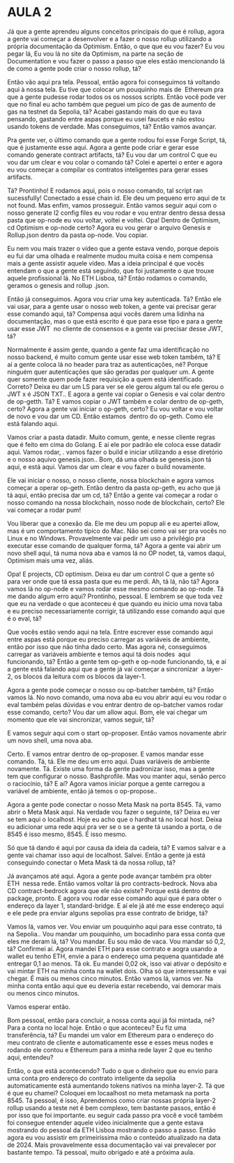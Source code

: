 # AULA 2

Já que a gente aprendeu alguns conceitos principais do que é rollup, agora a gente vai começar a desenvolver e a fazer o nosso rollup utilizando a própria documentação da Optimism. Então, o que que eu vou fazer? Eu vou pegar lá, Eu vou lá no site da Optimism, na parte na seção de Documentation e vou fazer o passo a passo que eles estão mencionando lá de como a gente pode criar o nosso rollup, tá?

Então vão aqui pra tela. Pessoal, então agora foi conseguimos tá voltando aqui à nossa tela. Eu tive que colocar um pouquinho mais de  Ethereum pra que a gente pudesse rodar todos os os nossos scripts. Então você pode ver que no final eu acho também que peguei um pico de gas de aumento de gas na testnet da Sepolia, tá? Acabei gastando mais do que eu tava pensando, gastando entre aspas porque eu usei faucets e não estou usando tokens de verdade. Mas conseguimos, tá? Então vamos avançar.

Pra gente ver, o último comando que a gente rodou foi esse Forge Script, tá, que é justamente esse aqui. Agora a gente pode criar e gerar esse comando generate contract artifacts, tá? Eu vou dar um control C que eu vou dar um clear e vou colar o comando tá? Colei e apertei o enter e agora eu vou começar a compilar os contratos inteligentes para gerar esses artifacts.

Tá? Prontinho! E rodamos aqui, pois o nosso comando, tal script ran sucessfully! Conectado a esse chain id. Ele deu um pequeno erro aqui de tx not found. Mas enfim, vamos prosseguir. Então vamos seguir aqui com o nosso generate l2 config files eu vou rodar e vou entrar dentro dessa dessa pasta que op-node eu vou voltar, voltei e voltei. Opa! Dentro de Optimism, cd Optimism e op-node certo? Agora eu vou gerar o arquivo Genesis e Rollup.json dentro da pasta op-node. Vou copiar.

Eu nem vou mais trazer o vídeo que a gente estava vendo, porque depois eu fui dar uma olhada e realmente mudou muita coisa e nem compensa mais a gente assistir aquele vídeo. Mas a ideia principal é que vocês entendam o que a gente está seguindo, que foi justamente o que trouxe aquele profissional lá. No ETH Lisboa, tá? Então rodamos o comando, geramos o genesis and rollup .json.

Então já conseguimos. Agora vou criar uma key autenticada. Tá? Então ele vai usar, para a gente usar o nosso web token, a gente vai precisar gerar esse comando aqui, tá? Compensa aqui vocês darem uma lidinha na documentação, mas o que está escrito é que para esse tipo e para a gente usar esse JWT  no cliente de consensos e a gente vai precisar desse JWT, tá?

Normalmente é assim gente, quando a gente faz uma identificação no nosso backend, é muito comum gente usar esse web token também, tá? E aí a gente coloca lá no header para traz as autenticações, né? Porque ninguém quer autenticações que são geradas por qualquer um. A gente quer somente quem pode fazer requisição a quem está identificado. Correto? Deixa eu dar um LS para ver se ele gerou algum tal ou ele gerou o JWT x é JSON TXT.. E agora a gente vai copiar o Genesis e vai colar dentro de op-getth. Tá? E vamos copiar o JWT também e colar dentro de op-geth, certo? Agora a gente vai iniciar o op-geth, certo? Eu vou voltar e vou voltar de novo e vou dar um CD. Então estamos  dentro do op-geth. Como ele está falando aqui.

Vamos criar a pasta datadir. Muito comum, gente, e nesse cliente regras que é feito em cima do Golang. E aí ele por padrão ele coloca esse datadir aqui. Vamos rodar, . vamos fazer o build e iniciar utilizando a esse diretório e o nosso aquivo genesis.json.. Bom, dá uma olhada se genesis.json tá aqui, e está aqui. Vamos dar um clear e vou fazer o build novamente.

Ele vai iniciar o nosso, o nosso cliente, nossa blockchain e agora vamos começar a operar op-geth. Então dentro da pasta op-geth, eu acho que já tá aqui, então precisa dar um cd, tá? Então a gente vai começar a rodar o nosso comando na nossa blockchain, nosso node de blockchain, certo? Ele vai começar a rodar pum!

Vou liberar que a conexão da. Ele me deu um popup ali e eu apertei allow, mas é um comportamento típico do Mac. Não sei como vai ser pra vocês no Linux e no Windows. Provavelmente vai pedir um uso a privilégio pra executar esse comando de qualquer forma, tá? Agora a gente vai abrir um novo shell aqui, tá numa nova aba e vamos lá no OP nodet, tá, vamos daqui, Optimism mais uma vez, aliás.

Opa! E projects, CD optimism. Deixa eu dar um control C que a gente só para ver onde que tá essa pasta que eu me perdi. Ah, tá lá, não tá? Agora vamos lá no op-node e vamos rodar esse mesmo comando ao op-node. Tá me dando algum erro aqui? Prontinho, pessoal. E lembrem se que toda vez que eu na verdade o que aconteceu é que quando eu inicio uma nova taba e eu preciso necessariamente corrigir, tá utilizando esse comando aqui que é o eval, tá?

Que vocês estão vendo aqui na tela. Entre escrever esse comando aqui entre aspas está porque eu preciso carregar as variáveis de ambiente, então por isso que não tinha dado certo. Mas agora né, conseguimos carregar as variáveis ambiente e temos aqui tá dois nodes  aqui funcionando, tá? Então a gente tem op-geth e op-node funcionando, tá, e aí a gente está falando aqui que a gente já vai começar a sincronizar  a layer-2, os blocos da leitura com os blocos da layer-1.

Agora a gente pode começar o nosso ou op-batcher também, tá? Então vamos lá. No novo comando, uma nova aba eu vou abrir aqui eu vou rodar o eval também pelas dúvidas e vou entrar dentro de op-batcher vamos rodar esse comando, certo? Vou dar um allow aqui. Bom, ele vai chegar um momento que ele vai sincronizar, vamos seguir, tá?

E vamos seguir aqui com o start op-proposer. Então vamos novamente abrir um novo shell, uma nova aba.

Certo. E vamos entrar dentro de op-proposer. E vamos mandar esse comando. Tá, tá. Ele me deu um erro aqui. Duas variáveis de ambiente novamente. Tá. Existe uma forma da gente padronizar isso, mas a gente tem que configurar o nosso. Bashprofile. Mas vou manter aqui, senão perco o raciocínio, tá? E aí? Agora vamos iniciar porque a gente carregou a variável de ambiente, então já temos o op-propose..

Agora a gente pode conectar o nosso Meta Mask na porta 8545. Tá, vamo abrir o Meta Mask aqui. Na verdade vou fazer o seguinte, tá? Deixa eu ver se tem aqui o localhost. Hoje eu acho que o hardhat tá no local host. Deixa eu adicionar uma rede aqui pra ver se o se a gente tá usando a porta, o de 8545 é isso mesmo, 8545. É isso mesmo.

Só que tá dando é aqui por causa da ideia da cadeia, tá? E vamos salvar e a gente vai chamar isso aqui de localhost. Salvei. Então a gente já está conseguindo conectar o Meta Mask tá da nossa rollup, tá?

Já avançamos até aqui. Agora a gente pode avançar também pra obter ETH  nessa rede. Então vamos voltar lá pro contracts-bedrock. Nova aba CD contract-bedrock agora que ele não existe? Porque está dentro de package, pronto. E agora vou rodar esse comando aqui que é para obter o endereço da layer 1, standard-bridge. E aí ele já até me esse endereço aqui e ele pede pra enviar alguns sepolias pra esse contrato de bridge, tá?

Vamos lá, vamos ver. Vou enviar um pouquinho aqui para esse contrato, tá na Sepolia.. Vou mandar um pouquinho, um bocadinho para essa conta que eles me deram lá, tá? Vou mandar. Eu sou mão de vaca. Vou mandar só 0,2, tá? Confirmei aí. Agora mandei ETH para esse contrato e aogra usando a wallet eu tenho ETH, envie a para o endereço uma pequena quantidade até entregar 0,1 ao menos. Tá ok. Eu mandei 0,02 ok, isso vai ativar o depósito e vai mintar ETH na minha conta na wallet dois. Olha só que interessante e vai chegar. É mais ou menos cinco minutos. Então vamos lá, vamos ver. Na minha conta então aqui que eu deveria estar recebendo, vai demorar mais ou menos cinco minutos.

Vamos esperar então.

Bom pessoal, então para concluir, a nossa conta aqui já foi mintada, né? Para a conta no local hoje. Então o que aconteceu? Eu fiz uma transferência, tá? Eu mandei um valor em Ethereum para o endereço do meu contrato de cliente e automaticamente esse e esses meus nodes e rodando ele contou e Ethereum para a minha rede layer 2 que eu tenho aqui, entendeu?

Então, o que está acontecendo? Tudo o que o dinheiro que eu envio para uma conta pro endereço do contrato inteligente da sepolia automaticamente está aumentando tokens nativos na minha layer-2. Tá que é que eu chamei? Coloquei em locaalhost no meta metamask na porta 8545. Tá pessoal, é isso, Aprendemos como criar nossas própria layer-2 rollup usando a teste net é bem complexo, tem bastante passos, então é por isso que foi importante. eu seguir cada passo pra você e você também foi consegue entender aquele vídeo inicialmente que a gente estava mostrando do pessoal da ETH Lisboa mostrando o passo a passo. Então agora eu vou assistir em primeiríssima mão o conteúdo atualizado na data de 2024. Mais provavelmente essa documentação vai vai prevalecer por bastante tempo. Tá pessoal, muito obrigado e até a próxima aula.